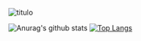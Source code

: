 

![titulo](https://i.postimg.cc/VLWbhrxn/rica-Joice.png)

![Anurag's github stats](https://github-readme-stats.vercel.app/api?username=Skynii&&show_icons=true&count_private=true)
[![Top Langs](https://github-readme-stats.vercel.app/api/top-langs/?username=Skynii&layout=compact)](https://github.com/Skynii/github-readme-stats)
<!--
**Skynii/Skynii** is a ✨ _special_ ✨ repository because its `README.md` (this file) appears on your GitHub profile.

Here are some ideas to get you started:

- 🔭 I’m currently working on ...
- 🌱 I’m currently learning ...
- 👯 I’m looking to collaborate on ...
- 🤔 I’m looking for help with ...
- 💬 Ask me about ...
- 📫 How to reach me: ...
- 😄 Pronouns: ...
- ⚡ Fun fact: ...
-->
